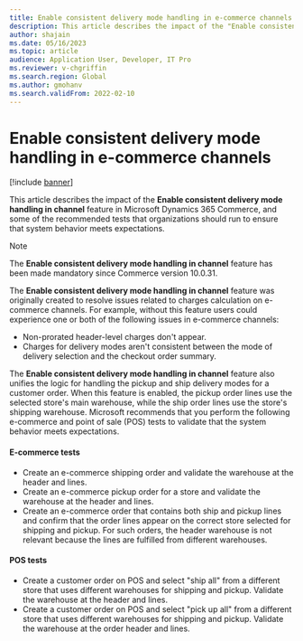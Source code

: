 ```yaml
---
title: Enable consistent delivery mode handling in e-commerce channels
description: This article describes the impact of the "Enable consistent delivery mode handling in channel" feature in Microsoft Dynamics 365 Commerce, and some of the recommended tests that organizations should run to ensure that system behavior meets expectations.
author: shajain
ms.date: 05/16/2023
ms.topic: article
audience: Application User, Developer, IT Pro
ms.reviewer: v-chgriffin
ms.search.region: Global
ms.author: gmohanv
ms.search.validFrom: 2022-02-10
---
```


# Enable consistent delivery mode handling in e-commerce channels

[!include [banner](includes/banner.md)]

This article describes the impact of the **Enable consistent delivery mode handling in channel** feature in Microsoft Dynamics 365 Commerce, and some of the recommended tests that organizations should run to ensure that system behavior meets expectations.

> [!NOTE]
> The **Enable consistent delivery mode handling in channel** feature has been made mandatory since Commerce version 10.0.31.

The **Enable consistent delivery mode handling in channel** feature was originally created to resolve issues related to charges calculation on e-commerce channels. For example, without this feature users could experience one or both of the following issues in e-commerce channels:
- Non-prorated header-level charges don't appear.
- Charges for delivery modes aren't consistent between the mode of delivery selection and the checkout order summary.

The **Enable consistent delivery mode handling in channel** feature also unifies the logic for handling the pickup and ship delivery modes for a customer order. When this feature is enabled, the pickup order lines use the selected store's main warehouse, while the ship order lines use the store's shipping warehouse. Microsoft recommends that you perform the following e-commerce and point of sale (POS) tests to validate that the system behavior meets expectations.

#### E-commerce tests

- Create an e-commerce shipping order and validate the warehouse at the header and lines.
- Create an e-commerce pickup order for a store and validate the warehouse at the header and lines. 
- Create an e-commerce order that contains both ship and pickup lines and confirm that the order lines appear on the correct store selected for shipping and pickup. For such orders, the header warehouse is not relevant because the lines are fulfilled from different warehouses.

#### POS tests

- Create a customer order on POS and select "ship all" from a different store that uses different warehouses for shipping and pickup. Validate the warehouse at the header and lines.
- Create a customer order on POS and select "pick up all" from a different store that uses different warehouses for shipping and pickup. Validate the warehouse at the order header and lines.
